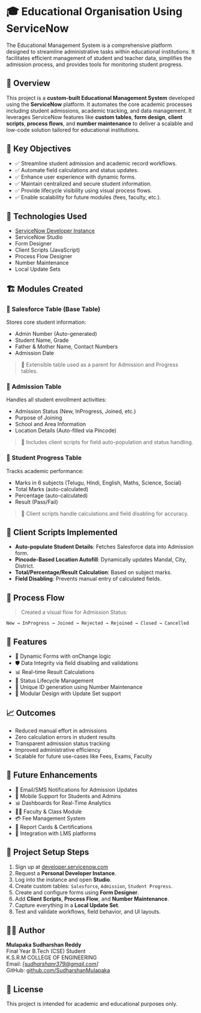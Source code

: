 # 🎓 Educational Organisation Using ServiceNow
The Educational Management System is a comprehensive platform designed to streamline administrative tasks within educational institutions. It facilitates efficient management of student and teacher data, simplifies the admission process, and provides tools for monitoring student progress.

## 📘 Overview

This project is a **custom-built Educational Management System** developed using the **ServiceNow** platform. It automates the core academic processes including student admissions, academic tracking, and data management. It leverages ServiceNow features like **custom tables**, **form design**, **client scripts**, **process flows**, and **number maintenance** to deliver a scalable and low-code solution tailored for educational institutions.

## 🎯 Key Objectives

- ✅ Streamline student admission and academic record workflows.
- ✅ Automate field calculations and status updates.
- ✅ Enhance user experience with dynamic forms.
- ✅ Maintain centralized and secure student information.
- ✅ Provide lifecycle visibility using visual process flows.
- ✅ Enable scalability for future modules (fees, faculty, etc.).

## 🧰 Technologies Used

- [ServiceNow Developer Instance](https://developer.servicenow.com)
- ServiceNow Studio
- Form Designer
- Client Scripts (JavaScript)
- Process Flow Designer
- Number Maintenance
- Local Update Sets

## 🏗️ Modules Created

### 📌 Salesforce Table (Base Table)

Stores core student information:
- Admin Number (Auto-generated)
- Student Name, Grade
- Father & Mother Name, Contact Numbers
- Admission Date

> 🔹 Extensible table used as a parent for Admission and Progress tables.

### 📌 Admission Table

Handles all student enrollment activities:
- Admission Status (New, InProgress, Joined, etc.)
- Purpose of Joining
- School and Area Information
- Location Details (Auto-filled via Pincode)

> 🔹 Includes client scripts for field auto-population and status handling.

### 📌 Student Progress Table

Tracks academic performance:
- Marks in 6 subjects (Telugu, Hindi, English, Maths, Science, Social)
- Total Marks (auto-calculated)
- Percentage (auto-calculated)
- Result (Pass/Fail)

> 🔹 Client scripts handle calculations and field disabling for accuracy.

## 🧠 Client Scripts Implemented

- **Auto-populate Student Details**: Fetches Salesforce data into Admission form.
- **Pincode-Based Location Autofill**: Dynamically updates Mandal, City, District.
- **Total/Percentage/Result Calculation**: Based on subject marks.
- **Field Disabling**: Prevents manual entry of calculated fields.

## 🔄 Process Flow

> Created a visual flow for Admission Status:

```
New → InProgress → Joined → Rejected → Rejoined → Closed → Cancelled
```

## 🚀 Features

- 📌 Dynamic Forms with onChange logic
- 🛡️ Data Integrity via field disabling and validations
- 📊 Real-time Result Calculations
- 🔄 Status Lifecycle Management
- 🔢 Unique ID generation using Number Maintenance
- 📁 Modular Design with Update Set support

## 📈 Outcomes

- Reduced manual effort in admissions
- Zero calculation errors in student results
- Transparent admission status tracking
- Improved administrative efficiency
- Scalable for future use-cases like Fees, Exams, Faculty

## 🔮 Future Enhancements

- 📧 Email/SMS Notifications for Admission Updates
- 📱 Mobile Support for Students and Admins
- 📊 Dashboards for Real-Time Analytics
- 🧑‍🏫 Faculty & Class Module
- 💳 Fee Management System
- 🧾 Report Cards & Certifications
- 🔗 Integration with LMS platforms

## 📎 Project Setup Steps

1. Sign up at [developer.servicenow.com](https://developer.servicenow.com)
2. Request a **Personal Developer Instance**.
3. Log into the instance and open **Studio**.
4. Create custom tables: `Salesforce`, `Admission`, `Student Progress`.
5. Create and configure forms using **Form Designer**.
6. Add **Client Scripts**, **Process Flow**, and **Number Maintenance**.
7. Capture everything in a **Local Update Set**.
8. Test and validate workflows, field behavior, and UI layouts.

## 🧑‍💻 Author

**Mulapaka Sudharshan Reddy**  
Final Year B.Tech (CSE) Student  
K.S.R.M COLLEGE OF ENGINEERING  
Email: *[sudharshanr379@gmail.com]*  
GitHub: [github.com/SudharshanMulapaka](https://github.com/SudharshanMulapaka)

## 📄 License

This project is intended for academic and educational purposes only.
